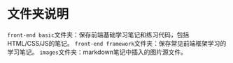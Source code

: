 # 文件夹说明
`front-end basic`文件夹：保存前端基础学习笔记和练习代码，包括HTML/CSS/JS的笔记。
`front-end framework`文件夹：保存常见前端框架学习的学习笔记。
`images`文件夹：markdown笔记中插入的图片源文件。
